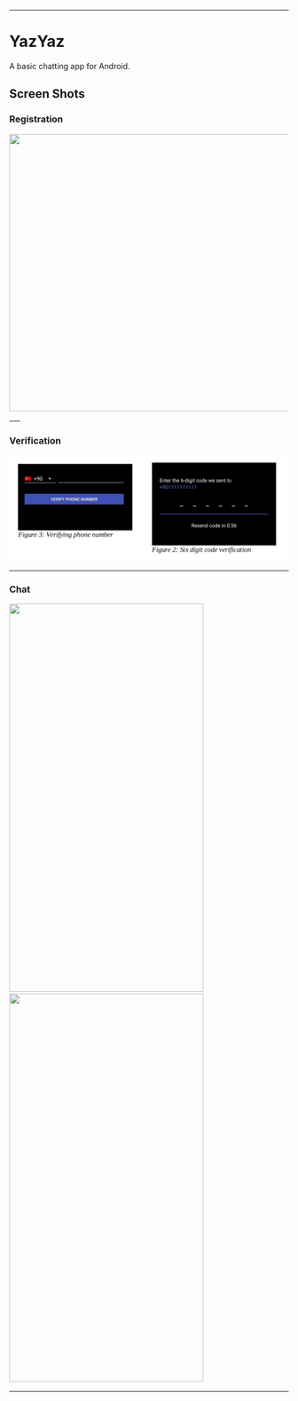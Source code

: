 ___

# YazYaz

A basic chatting app for Android.

## Screen Shots

### Registration
<img src="https://github.com/oelkapmis/yazyaz/blob/master/Screenshots/registration.png" width="600" height="500">
___

### Verification

![Verification](Screenshots/verification.png)
___

### Chat
<img src="https://github.com/oelkapmis/yazyaz/blob/master/Screenshots/chat1.jpg" width="350" height="700">              <img src="https://github.com/oelkapmis/yazyaz/blob/master/Screenshots/chat2.jpg" width="350" height="700">

___
